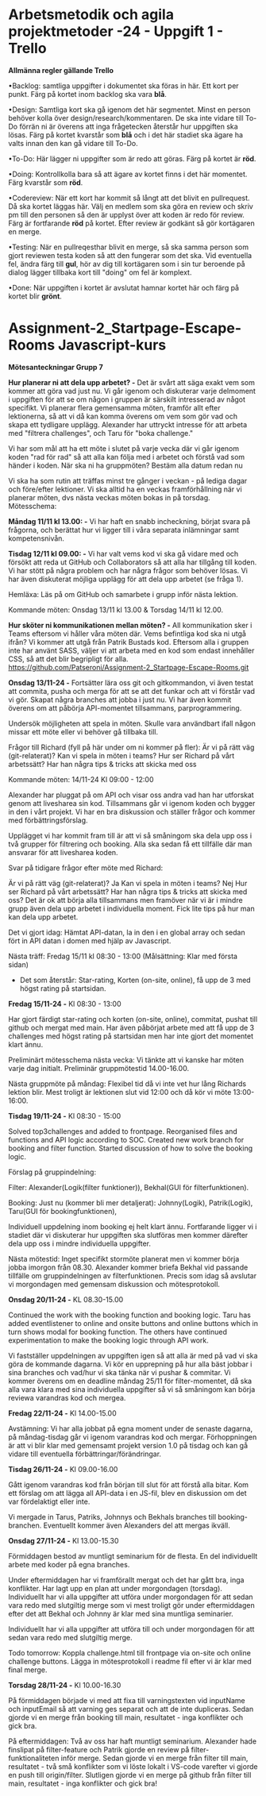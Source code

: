 # Arbetsmetodik och agila projektmetoder -24 - Uppgift 1 - Trello

**Allmänna regler gällande Trello**

•Backlog: samtliga uppgifter i dokumentet ska föras in här. Ett kort per punkt. Färg på kortet inom backlog ska vara **blå**.

•Design: Samtliga kort ska gå igenom det här segmentet. Minst en person behöver kolla över design/research/kommentaren. De ska inte vidare till To-Do förrän ni är överens att inga frågetecken återstår hur uppgiften ska lösas. Färg på kortet kvarstår som **blå** och i det här stadiet ska ägare ha valts innan den kan gå vidare till To-Do.

•To-Do: Här lägger ni uppgifter som är redo att göras. Färg på kortet är **röd**.

•Doing: Kontrollkolla bara så att ägare av kortet finns i det här momentet. Färg kvarstår som **röd**.

•Codereview: När ett kort har kommit så långt att det blivit en pullrequest. Då ska kortet läggas här. Välj en medlem som ska göra en review och skriv pm till den personen så den är upplyst över att koden är redo för review. Färg är fortfarande **röd** på kortet. Efter review är godkänt så gör kortägaren en merge.

•Testing: När en pullreqesthar blivit en merge, så ska samma person som gjort reviewen testa koden så att den fungerar som det ska. Vid eventuella fel, ändra färg till **gul**, hör av dig till kortägaren som i sin tur beroende på dialog lägger tillbaka kort till "doing" om fel är komplext.

•Done: När uppgiften i kortet är avslutat hamnar kortet här och färg på kortet blir **grönt**.


# Assignment-2_Startpage-Escape-Rooms Javascript-kurs

**Mötesanteckningar Grupp 7**

**Hur planerar ni att dela upp arbetet? -** 
Det är svårt att säga exakt vem som kommer att göra vad just nu. Vi går igenom och diskuterar varje delmoment i uppgiften för att se om någon i gruppen är särskilt intresserad av något specifikt. Vi planerar flera gemensamma möten, framför allt efter lektionerna, så att vi då kan komma överens om vem som gör vad och skapa ett tydligare upplägg. Alexander har uttryckt intresse för att arbeta med "filtrera challenges", och Taru för "boka challenge."

Vi har som mål att ha ett möte i slutet på varje vecka där vi går igenom koden "rad för rad" så att alla kan följa med i arbetet och förstå vad som händer i koden.
När ska ni ha gruppmöten? Bestäm alla datum redan nu

Vi ska ha som rutin att träffas minst tre gånger i veckan - på lediga dagar och före/efter lektioner. Vi ska alltid ha en veckas framförhållning när vi planerar möten, dvs nästa veckas möten bokas in på torsdag. 
Mötesschema:

**Måndag 11/11 kl 13.00: -** 
Vi har haft en snabb incheckning, börjat svara på frågorna, och berättat hur vi ligger till i våra separata inlämningar samt kompetensnivån.

**Tisdag 12/11 kl 09.00: -** 
Vi har valt vems kod vi ska gå vidare med och försökt att reda ut GitHub och Collaborators så att alla har tillgång till koden. Vi har stött på några problem och har några frågor som behöver lösas. Vi har även diskuterat möjliga upplägg för att dela upp arbetet (se fråga 1).

Hemläxa: Läs på om GitHub och samarbete i grupp inför nästa lektion.

Kommande möten: Onsdag 13/11 kl 13.00 & Torsdag 14/11 kl 12.00.

**Hur sköter ni kommunikationen mellan möten? -**
All kommunikation sker i Teams eftersom vi håller våra möten där.
Vems befintliga kod ska ni utgå ifrån?
Vi kommer att utgå från Patrik Bustads kod. Eftersom alla i gruppen inte har använt SASS, väljer vi att arbeta med en kod som endast innehåller CSS, så att det blir begripligt för alla. https://github.com/Patseroni/Assignment-2_Startpage-Escape-Rooms.git

**Onsdag 13/11-24 -**
Fortsätter lära oss git och gitkommandon, vi även testat att commita, pusha och merga för att se att det funkar och att vi förstår vad vi gör. Skapat några branches att jobba i just nu. Vi har även kommit överens om att påbörja API-momentet tillsammans, parprogrammering. 

Undersök möjligheten att spela in möten. Skulle vara användbart ifall någon missar ett möte eller vi behöver gå tillbaka till. 

Frågor till Richard (fyll på här under om ni kommer på fler): 
Är vi på rätt väg (git-relaterat)?
Kan vi spela in möten i teams?
Hur ser Richard på vårt arbetssätt? Har han några tips & tricks att skicka med oss

Kommande möten:
14/11-24
Kl 09:00 - 12:00

Alexander har pluggat på om API och visar oss andra vad han har utforskat genom att livesharea sin kod. Tillsammans går vi igenom koden och bygger in den i vårt projekt. Vi har en bra diskussion och ställer frågor och kommer med förbättringsförslag. 

Upplägget vi har kommit fram till är att vi så småningom ska dela upp oss i två grupper för filtrering och booking. Alla ska sedan få ett tillfälle där man ansvarar för att livesharea koden. 

Svar på tidigare frågor efter möte med Richard:

Är vi på rätt väg (git-relaterat)? Ja
Kan vi spela in möten i teams? Nej
Hur ser Richard på vårt arbetssätt? Har han några tips & tricks att skicka med oss? Det är ok att börja alla tillsammans men framöver när vi är i mindre grupp även dela upp arbetet i individuella moment. Fick lite tips på hur man kan dela upp arbetet.

Det vi gjort idag:
Hämtat API-datan, la in den i en global array och sedan fört in API datan i domen med hjälp av Javascript.

Nästa träff: Fredag 15/11 kl 08:30 - 13:00 (Målsättning: Klar med första sidan)
- Det som återstår:
Star-rating, Korten (on-site, online), få upp de 3 med högst rating på startsidan.

**Fredag 15/11-24 -**
Kl 08:30 - 13:00

Har gjort färdigt star-rating och korten (on-site, online), commitat, pushat till github och mergat med main. Har även påbörjat arbete med att få upp de 3 challenges med högst rating på startsidan men har inte gjort det momentet klart ännu.

Preliminärt mötesschema nästa vecka: Vi tänkte att vi kanske har möten varje dag initialt. Preliminär gruppmötestid 14.00-16.00.

Nästa gruppmöte på måndag: Flexibel tid då vi inte vet hur lång Richards lektion blir. Mest troligt är lektionen slut vid 12:00 och då kör vi möte 13:00-16:00.

**Tisdag 19/11-24 -**
Kl 08:30 - 15:00

Solved top3challenges and added to frontpage.
Reorganised files and functions and API logic according to SOC.
Created new work branch for booking and filter function.
Started discussion of how to solve the booking logic.

Förslag på gruppindelning:

Filter: Alexander(Logik(filter funktioner)),  Bekhal(GUI för filterfunktionen).

Booking: Just nu (kommer bli mer detaljerat): Johnny(Logik), Patrik(Logik), Taru(GUI för bookingfunktionen),

Individuell uppdelning inom booking ej helt klart ännu. Fortfarande ligger vi i stadiet där vi diskuterar hur uppgiften ska slutföras men kommer därefter dela upp oss i mindre individuella uppgifter.

Nästa mötestid: Inget specifikt stormöte planerat men vi kommer börja jobba imorgon från 08.30. Alexander kommer briefa Bekhal vid passande tillfälle om gruppindelningen av filterfunktionen. Precis som idag så avslutar vi morgondagen med gemensam diskussion och mötesprotokoll.

**Onsdag 20/11-24 -**
KL 08.30-15.00

Continued the work with the booking function and booking logic. Taru has added eventlistener to online and onsite buttons and online buttons which in turn shows modal for booking function. 
The others have continued experimentation to make the booking logic through API work.

Vi fastställer uppdelningen av uppgiften igen så att alla är med på vad vi ska göra de kommande dagarna. Vi kör en upprepning på hur alla bäst jobbar i sina branches och vad/hur vi ska tänka när vi pushar & commitar. Vi kommer överens om en deadline måndag 25/11 för filter-momentet, då ska alla vara klara med sina individuella uppgifter så vi så småningom kan börja reviewa varandras kod och mergea. 

**Fredag 22/11-24 -**
Kl 14.00-15.00

Avstämning: Vi har alla jobbat på egna moment under de senaste dagarna, på måndag-tisdag går vi igenom varandras kod och mergar. Förhoppningen är att vi blir klar med gemensamt projekt version 1.0 på tisdag och kan gå vidare till eventuella förbättringar/förändringar.

**Tisdag 26/11-24 -**
Kl 09.00-16.00

Gått igenom varandras kod från början till slut för att förstå alla bitar. Kom ett förslag om att lägga all API-data i en JS-fil, blev en diskussion om det var fördelaktigt eller inte. 

Vi mergade in Tarus, Patriks, Johnnys och Bekhals branches till booking-branchen. Eventuellt kommer även Alexanders del att mergas ikväll. 

**Onsdag 27/11-24 -**
Kl 13.00-15.30

Förmiddagen bestod av muntligt seminarium för de flesta. En del individuellt arbete med koder på egna branches. 

Under eftermiddagen har vi framförallt mergat och det har gått bra, inga konflikter. Har lagt upp en plan att under morgondagen (torsdag). Individuellt har vi alla uppgifter att utföra under morgondagen för att sedan vara redo med slutgiltig merge som vi mest troligt gör under eftermiddagen efter det att Bekhal och Johnny är klar med sina muntliga seminarier.

Individuellt har vi alla uppgifter att utföra till och under morgondagen för att sedan vara redo med slutgiltig merge.

Todo tomorrow:
Koppla challenge.html till frontpage via on-site och online challenge buttons.
Lägga in mötesprotokoll i readme fil efter vi är klar med final merge.

**Torsdag 28/11-24 -**
Kl 10.00-16.30

På förmiddagen började vi med att fixa till varningstexten vid inputName och inputEmail så att varning ges separat och att de inte dupliceras. Sedan gjorde vi en merge från booking till main, resultatet - inga konflikter och gick bra.

På eftermiddagen: Två av oss har haft muntligt seminarium. Alexander hade finslipat på filter-feature och Patrik gjorde en review på filter-funktionaliteten inför merge. Sedan gjorde vi en merge från filter till main, resultatet - två små konflikter som vi löste lokalt i VS-code varefter vi gjorde en push till origin/filter. Slutligen gjorde vi en merge på github från filter till main, resultatet - inga konflikter och gick bra!
